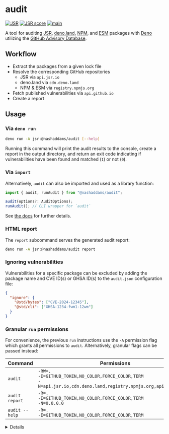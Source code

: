# audit

[![JSR](https://jsr.io/badges/@nashaddams/audit)](https://jsr.io/@nashaddams/audit)
[![JSR score](https://jsr.io/badges/@nashaddams/audit/score)](https://jsr.io/@nashaddams/audit)
[![main](https://github.com/nashaddams/audit/actions/workflows/tests.yml/badge.svg)](https://github.com/nashaddams/audit/actions)

A tool for auditing [JSR](https://jsr.io), [deno.land](https://deno.land/x),
[NPM](https://www.npmjs.com), and [ESM](https://esm.sh) packages with
[Deno](https://deno.com) utilizing the
[GitHub Advisory Database](https://github.com/advisories).

## Workflow

- Extract the packages from a given lock file
- Resolve the corresponding GitHub repositories
  - JSR via `api.jsr.io`
  - deno.land via `cdn.deno.land`
  - NPM & ESM via `registry.npmjs.org`
- Fetch published vulnerabilities via `api.github.io`
- Create a report

## Usage

### Via `deno run`

```sh
deno run -A jsr:@nashaddams/audit [--help]
```

Running this command will print the audit results to the console, create a
report in the output directory, and return an exit code indicating if
vulnerabilities have been found and matched (`1`) or not (`0`).

### Via `import`

Alternatively, `audit` can also be imported and used as a library function:

```ts
import { audit, runAudit } from "@nashaddams/audit";

audit(options?: AuditOptions);
runAudit(); // CLI wrapper for `audit`
```

See [the docs](https://jsr.io/@nashaddams/audit/doc) for further details.

### HTML report

The `report` subcommand serves the generated audit report:

```sh
deno run -A jsr:@nashaddams/audit report
```

### Ignoring vulnerabilities

Vulnerabilities for a specific package can be excluded by adding the package
name and CVE ID(s) or GHSA ID(s) to the `audit.json` configuration file:

```json
{
  "ignore": {
    "@std/bytes": ["CVE-2024-12345"],
    "@std/cli": ["GHSA-1234-fwm1-12wm"]
  }
}
```

### Granular `run` permissions

For convenience, the previous `run` instructions use the `-A` permission flag
which grants all permissions to `audit`. Alternatively, granular flags can be
passed instead:

| Command        | Permissions                                                                                                                 |
| -------------- | --------------------------------------------------------------------------------------------------------------------------- |
| `audit`        | `-RW=.`<br/>`-E=GITHUB_TOKEN,NO_COLOR,FORCE_COLOR,TERM`<br/>`-N=api.jsr.io,cdn.deno.land,registry.npmjs.org,api.github.com` |
| `audit report` | `-R=.`<br/>`-E=GITHUB_TOKEN,NO_COLOR,FORCE_COLOR,TERM`<br/>`-N=0.0.0.0`                                                     |
| `audit --help` | `-R=.`<br/>`-E=GITHUB_TOKEN,NO_COLOR,FORCE_COLOR,TERM`                                                                      |

<details>

<summary>Details</summary>

| Permission                                                      | Usage                                                                |
| --------------------------------------------------------------- | -------------------------------------------------------------------- |
| `-R=.`                                                          | Read the lock file and the report.                                   |
| `-W=.`                                                          | Write the report.                                                    |
| `-E=GITHUB_TOKEN,NO_COLOR,FORCE_COLOR,TERM`                     | Used for authenticated GitHub API requests and the terminal spinner. |
| `-N=api.jsr.io,cdn.deno.land,registry.npmjs.org,api.github.com` | Fetch the package informations, and GitHub security advisories.      |
| `-N=0.0.0.0`                                                    | Serve the generated audit report.                                    |

</details>
